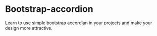 # Bootstrap-accordion
Learn to use simple bootstrap accordian in your projects and make your design more attractive.

